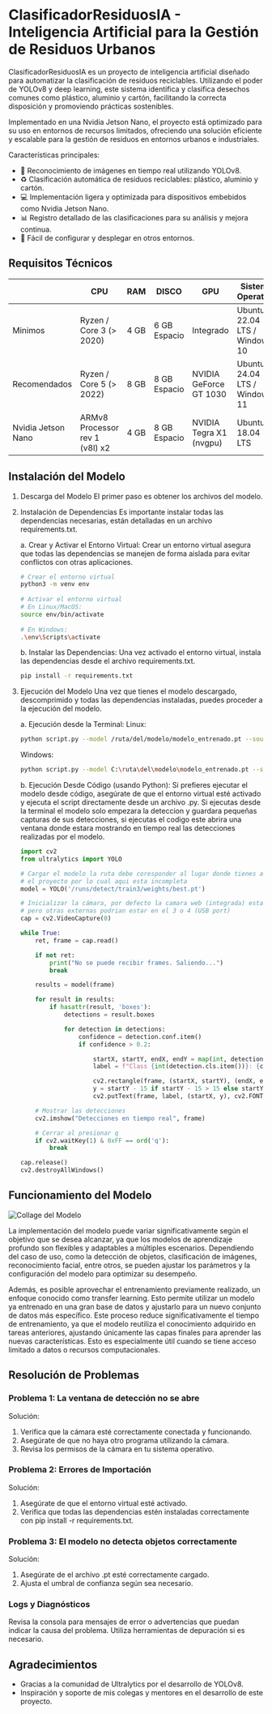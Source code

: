 # ClasificadorResiduosIA - Inteligencia Artificial para la Gestión de Residuos Urbanos
ClasificadorResiduosIA es un proyecto de inteligencia artificial diseñado para automatizar la clasificación de residuos reciclables. Utilizando el poder de YOLOv8 y deep learning, este sistema identifica y clasifica desechos comunes como plástico, aluminio y cartón, facilitando la correcta disposición y promoviendo prácticas sostenibles.

Implementado en una Nvidia Jetson Nano, el proyecto está optimizado para su uso en entornos de recursos limitados, ofreciendo una solución eficiente y escalable para la gestión de residuos en entornos urbanos e industriales.

Características principales:
- 🧠 Reconocimiento de imágenes en tiempo real utilizando YOLOv8.
- ♻️ Clasificación automática de residuos reciclables: plástico, aluminio y cartón.
- 💻 Implementación ligera y optimizada para dispositivos embebidos como Nvidia Jetson Nano.
- 📊 Registro detallado de las clasificaciones para su análisis y mejora continua.
- 🚀 Fácil de configurar y desplegar en otros entornos.

## Requisitos Técnicos

|                    | CPU                            | RAM        | DISCO        | GPU                    | Sistema Operativo                |
|--------------------|--------------------------------|------------|--------------|------------------------|----------------------------------|
| Minimos            | Ryzen / Core 3 (> 2020)        | 4 GB       | 6 GB Espacio | Integrado              | Ubuntu 22.04 LTS / Windows 10    |
| Recomendados       | Ryzen / Core 5 (> 2022)        | 8 GB       | 8 GB Espacio | NVIDIA GeForce GT 1030 | Ubuntu 24.04 LTS / Windows 11    |
| Nvidia Jetson Nano | ARMv8 Processor rev 1 (v8l) x2 | 4 GB       | 8 GB Espacio | NVIDIA Tegra X1 (nvgpu)| Ubuntu 18.04 LTS                 |

## Instalación del Modelo

1. Descarga del Modelo
El primer paso es obtener los archivos del modelo.

2. Instalación de Dependencias
Es importante instalar todas las dependencias necesarias, están detalladas en un archivo requirements.txt.

      a. Crear y Activar el Entorno Virtual:
      Crear un entorno virtual asegura que todas las dependencias se manejen de forma aislada para evitar conflictos con otras aplicaciones.
   
      ```bash
      # Crear el entorno virtual
      python3 -m venv env
        
      # Activar el entorno virtual
      # En Linux/MacOS:
      source env/bin/activate
        
      # En Windows:
      .\env\Scripts\activate
      ```

      b. Instalar las Dependencias:
      Una vez activado el entorno virtual, instala las dependencias desde el archivo requirements.txt.

      ```bash
      pip install -r requirements.txt
      ```

3. Ejecución del Modelo
Una vez que tienes el modelo descargado, descomprimido y todas las dependencias instaladas, puedes proceder a la ejecución del modelo.

      a. Ejecución desde la Terminal:
      Linux:
      ```bash
      python script.py --model /ruta/del/modelo/modelo_entrenado.pt --source 0
      ```
      Windows:
      ```bash
      python script.py --model C:\ruta\del\modelo\modelo_entrenado.pt --source 0
      ```

      b. Ejecución Desde Código (usando Python):
      Si prefieres ejecutar el modelo desde código, asegúrate de que el entorno virtual esté activado y ejecuta el script directamente desde un archivo .py.
       Si ejecutas desde la terminal el modelo solo empezara la deteccion y guardara pequeñas capturas de sus detecciones, si ejecutas el codigo este
       abrira una ventana donde estara mostrando en tiempo real las detecciones realizadas por el modelo.
   
      ```python
      import cv2
      from ultralytics import YOLO
      
      # Cargar el modelo la ruta debe coresponder al lugar donde tienes almacenado
      # el proyecto por lo cual aqui esta incompleta
      model = YOLO('/runs/detect/train3/weights/best.pt')
      
      # Inicializar la cámara, por defecto la camara web (integrada) esta en el '0'
      # pero otras externas podrian estar en el 3 o 4 (USB port)
      cap = cv2.VideoCapture(0)
      
      while True:
          ret, frame = cap.read()
      
          if not ret:
              print("No se puede recibir frames. Saliendo...")
              break
      
          results = model(frame)
      
          for result in results:
              if hasattr(result, 'boxes'):
                  detections = result.boxes
      
                  for detection in detections:
                      confidence = detection.conf.item()
                      if confidence > 0.2:
      
                          startX, startY, endX, endY = map(int, detection.xyxy[0])
                          label = f"Class {int(detection.cls.item())}: {confidence:.2f}"
      
                          cv2.rectangle(frame, (startX, startY), (endX, endY), (0, 255, 0), 2)
                          y = startY - 15 if startY - 15 > 15 else startY + 15
                          cv2.putText(frame, label, (startX, y), cv2.FONT_HERSHEY_SIMPLEX, 0.5, (0, 255, 0), 2)
      
          # Mostrar las detecciones
          cv2.imshow("Detecciones en tiempo real", frame)

          # Cerrar al presionar q
          if cv2.waitKey(1) & 0xFF == ord('q'):
              break
      
      cap.release()
      cv2.destroyAllWindows()
      ```

## Funcionamiento del Modelo

![Collage del Modelo](runs/detect/train3/val_batch1_pred.jpg)

La implementación del modelo puede variar significativamente según el objetivo que se desea alcanzar, ya que los modelos de aprendizaje profundo son flexibles y adaptables a múltiples escenarios. Dependiendo del caso de uso, como la detección de objetos, clasificación de imágenes, reconocimiento facial, entre otros, se pueden ajustar los parámetros y la configuración del modelo para optimizar su desempeño.

Además, es posible aprovechar el entrenamiento previamente realizado, un enfoque conocido como transfer learning. Esto permite utilizar un modelo ya entrenado en una gran base de datos y ajustarlo para un nuevo conjunto de datos más específico. Este proceso reduce significativamente el tiempo de entrenamiento, ya que el modelo reutiliza el conocimiento adquirido en tareas anteriores, ajustando únicamente las capas finales para aprender las nuevas características. Esto es especialmente útil cuando se tiene acceso limitado a datos o recursos computacionales.

## Resolución de Problemas

### Problema 1: La ventana de detección no se abre
  Solución:
  1. Verifica que la cámara esté correctamente conectada y funcionando.
  2. Asegúrate de que no haya otro programa utilizando la cámara.
  3. Revisa los permisos de la cámara en tu sistema operativo.

### Problema 2: Errores de Importación
  Solución:
  1. Asegúrate de que el entorno virtual esté activado.
  2. Verifica que todas las dependencias estén instaladas correctamente con pip install -r requirements.txt.

### Problema 3: El modelo no detecta objetos correctamente
  Solución:
  1. Asegúrate de el archivo .pt esté correctamente cargado.
  2. Ajusta el umbral de confianza según sea necesario.

### Logs y Diagnósticos
  Revisa la consola para mensajes de error o advertencias que puedan indicar la causa del problema. Utiliza herramientas de depuración si es necesario.

## Agradecimientos
- Gracias a la comunidad de Ultralytics por el desarrollo de YOLOv8.
- Inspiración y soporte de mis colegas y mentores en el desarrollo de este proyecto.
